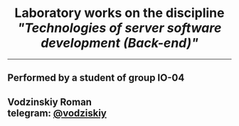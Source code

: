 # <center>Laboratory works on the discipline <br />  *"Technologies of server software development (Back-end)"*</center>

---

## Performed by a student of group IO-04
## Vodzinskiy Roman  <br /> telegram: [@vodziskiy](https://t.me/vodziskiy)
